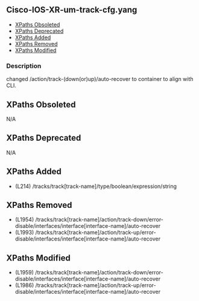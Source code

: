 ## Cisco-IOS-XR-um-track-cfg.yang

- [XPaths Obsoleted](#xpaths-obsoleted)
- [XPaths Deprecated](#xpaths-deprecated)
- [XPaths Added](#xpaths-added)
- [XPaths Removed](#xpaths-removed)
- [XPaths Modified](#xpaths-modified)

### Description

changed /action/track-(down(or)up)/auto-recover to container to align with CLI.

## XPaths Obsoleted

N/A

## XPaths Deprecated

N/A

## XPaths Added

- (L214)	/tracks/track[track-name]/type/boolean/expression/string

## XPaths Removed

- (L1954)	/tracks/track[track-name]/action/track-down/error-disable/interfaces/interface[interface-name]/auto-recover
- (L1993)	/tracks/track[track-name]/action/track-up/error-disable/interfaces/interface[interface-name]/auto-recover

## XPaths Modified

- (L1959)	/tracks/track[track-name]/action/track-down/error-disable/interfaces/interface[interface-name]/auto-recover
- (L1986)	/tracks/track[track-name]/action/track-up/error-disable/interfaces/interface[interface-name]/auto-recover

